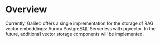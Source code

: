 # Overview
 
Currently, Galileo offers a single implementation for the storage of RAG vector embeddings: Aurora PostgreSQL Serverless with pgvector. In the future, additional vector storage components will be implemented.